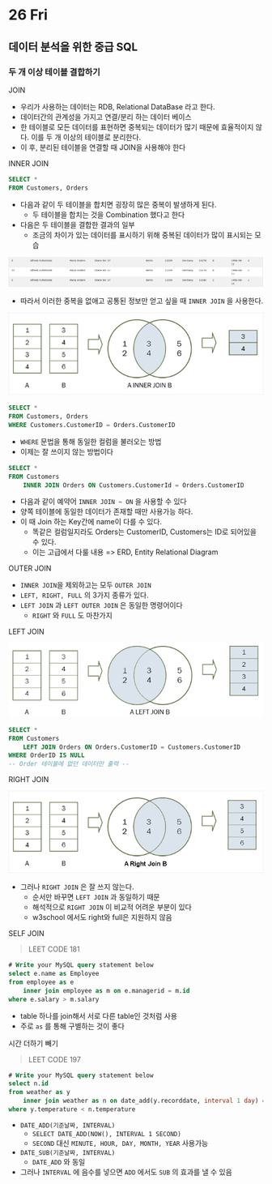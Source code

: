 # 26 Fri

## 데이터 분석을 위한 중급 SQL <a id="sql"></a>

### 두 개 이상 테이블 결합하기

JOIN

* 우리가 사용하는 데이터는 RDB, Relational DataBase 라고 한다.
* 데이터간의 관계성을 가지고 연결/분리 하는 데이터 베이스
* 한 테이블로 모든 데이터를 표현하면 중복되는 데이터가 많기 때문에 효율적이지 않다. 이를 두 개 이상의 테이블로 분리한다.
* 이 후, 분리된 테이블을 연결할 때 JOIN을 사용해야 한다

INNER JOIN

```sql
SELECT *
FROM Customers, Orders
```

* 다음과 같이 두 테이블을 합치면 굉장히 많은 중복이 발생하게 된다.
  * 두 테이블을 합치는 것을 Combination 했다고 한다
* 다음은 두 테이블을 결합한 결과의 일부
  * 조금의 차이가 있는 데이터를 표시하기 위해 중복된 데이터가 많이 표시되는 모습

![](../../.gitbook/assets/image%20%28288%29.png)

* 따라서 이러한 중복을 없애고 공통된 정보만 얻고 싶을 때 `INNER JOIN` 을 사용한다.

![https://www.codespot.org/sql-join/ &#xC774;&#xD558; &#xADF8;&#xB9BC; &#xCD9C;&#xCC98; &#xB3D9;&#xC77C;](../../.gitbook/assets/image%20%28285%29.png)

```sql
SELECT *
FROM Customers, Orders
WHERE Customers.CustomerID = Orders.CustomerID
```

* `WHERE` 문법을 통해 동일한 컬럼을 불러오는 방법
* 이제는 잘 쓰이지 않는 방법이다

```sql
SELECT *
FROM Customers
	INNER JOIN Orders ON Customers.CustomerId = Orders.CustomerID
```

* 다음과 같이 예약어 `INNER JOIN ~ ON` 을 사용할 수 있다
* 양쪽 테이블에 동일한 데이터가 존재할 때만 사용가능 하다.
* 이 때 Join 하는 Key간에 name이 다를 수 있다.
  * 똑같은 컬럼일지라도 Orders는 CustomerID, Customers는 ID로 되어있을 수 있다.
  * 이는 고급에서 다룰 내용 =&gt; ERD, Entity Relational Diagram

OUTER JOIN

* `INNER JOIN`을 제외하고는 모두 `OUTER JOIN`
* `LEFT, RIGHT, FULL` 의 3가지 종류가 있다.
* `LEFT JOIN` 과 `LEFT OUTER JOIN` 은 동일한 명령어이다
  * `RIGHT` 와 `FULL` 도 마찬가지

LEFT JOIN

![](../../.gitbook/assets/image%20%28287%29.png)

```sql
SELECT *
FROM Customers
	LEFT JOIN Orders ON Orders.CustomerID = Customers.CustomerID
WHERE OrderID IS NULL
-- Order 테이블에 없던 데이터만 출력 --
```

RIGHT JOIN

![](../../.gitbook/assets/image%20%28286%29.png)

* 그러나 `RIGHT JOIN` 은 잘 쓰지 않는다.
  * 순서만 바꾸면 `LEFT JOIN` 과 동일하기 때문
  * 해석적으로 `RIGHT JOIN` 이 비교적 어려운 부분이 있다
  * w3school 에서도 right와 full은 지원하지 않음

SELF JOIN

> LEET CODE 181

```sql
# Write your MySQL query statement below
select e.name as Employee
from employee as e
    inner join employee as m on e.managerid = m.id
where e.salary > m.salary
```

* table 하나를 join해서 서로 다른 table인 것처럼 사용
* 주로 `as` 를 통해 구별하는 것이 좋다

시간 더하기 빼기

> LEET CODE 197

```sql
# Write your MySQL query statement below
select n.id
from weather as y
    inner join weather as n on date_add(y.recorddate, interval 1 day) = n.recorddate
where y.temperature < n.temperature
```

* `DATE_ADD(기준날짜, INTERVAL)`
  * `SELECT DATE_ADD(NOW(), INTERVAL 1 SECOND)`
  * `SECOND` 대신 `MINUTE, HOUR, DAY, MONTH, YEAR` 사용가능
* `DATE_SUB(기준날짜, INTERVAL)`
  * `DATE_ADD` 와 동일
* 그러나 `INTERVAL` 에 음수를 넣으면 `ADD` 에서도 `SUB` 의 효과를 낼 수 있음

